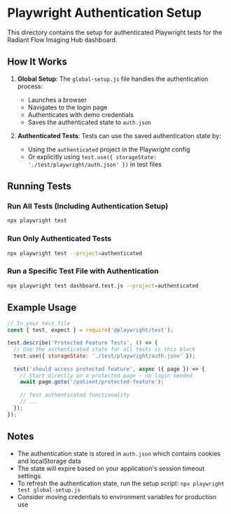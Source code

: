 # Playwright Authentication Setup

This directory contains the setup for authenticated Playwright tests for the Radiant Flow Imaging Hub dashboard.

## How It Works

1. **Global Setup**: The `global-setup.js` file handles the authentication process:
   - Launches a browser
   - Navigates to the login page
   - Authenticates with demo credentials
   - Saves the authenticated state to `auth.json`

2. **Authenticated Tests**: Tests can use the saved authentication state by:
   - Using the `authenticated` project in the Playwright config
   - Or explicitly using `test.use({ storageState: './test/playwright/auth.json' })` in test files

## Running Tests

### Run All Tests (Including Authentication Setup)

```bash
npx playwright test
```

### Run Only Authenticated Tests

```bash
npx playwright test --project=authenticated
```

### Run a Specific Test File with Authentication

```bash
npx playwright test dashboard.test.js --project=authenticated
```

## Example Usage

```javascript
// In your test file
const { test, expect } = require('@playwright/test');

test.describe('Protected Feature Tests', () => {
  // Use the authenticated state for all tests in this block
  test.use({ storageState: './test/playwright/auth.json' });
  
  test('should access protected feature', async ({ page }) => {
    // Start directly on a protected page - no login needed
    await page.goto('/patient/protected-feature');
    
    // Test authenticated functionality
    // ...
  });
});
```

## Notes

- The authentication state is stored in `auth.json` which contains cookies and localStorage data
- The state will expire based on your application's session timeout settings
- To refresh the authentication state, run the setup script: `npx playwright test global-setup.js`
- Consider moving credentials to environment variables for production use
